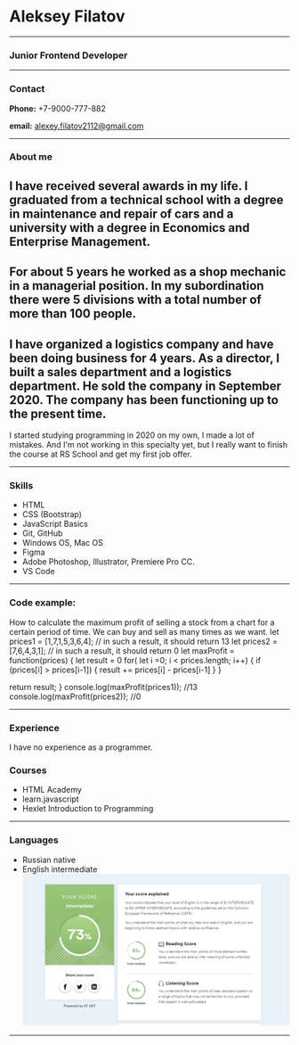 # Aleksey Filatov 
********* 
### Junior Frontend Developer
********* 
### Contact

**Phone:** +7-9000-777-882

**email:** alexey.filatov2112@gmail.com
*********

### About me
 
I have received several awards in my life. I graduated from a technical school with a degree in maintenance and repair of cars and a university with a degree in Economics and Enterprise Management.
----
For about 5 years he worked as a shop mechanic in a managerial position. In my subordination there were 5 divisions with a total number of more than 100 people.
-----
I have organized a logistics company and have been doing business for 4 years. As a director, I built a sales department and a logistics department. He sold the company in September 2020.
The company has been functioning up to the present time.
----
I started studying programming in 2020 on my own, I made a lot of mistakes. And I'm not working in this specialty yet, but I really want to finish the course at RS School and get my first job offer.
**********

### Skills
* HTML
* CSS (Bootstrap)
* JavaScript Basics
* Git, GitHub
* Windows OS, Mac OS
* Figma
* Adobe Photoshop, Illustrator, Premiere Pro CC.
* VS Code
********

### Code example:
How to calculate the maximum profit of selling a stock from a chart for a certain period of time.
We can buy and sell as many times as we want.
let prices1 = [1,7,1,5,3,6,4]; // in such a result, it should return 13
let prices2 = [7,6,4,3,1]; // in such a result, it should return 0
let maxProfit = function(prices) {
let result = 0
for( let i =0; i < prices.length; i++) {
  if (prices[i] > prices[i-1]) {
    result += prices[i] - prices[i-1]
  }
 }

return result;
}
console.log(maxProfit(prices1)); //13
console.log(maxProfit(prices2)); //0
*******

### Experience

I have no experience as a programmer.
### Courses

* HTML Academy
* learn.javascript
* Hexlet Introduction to Programming
*******

### Languages
* Russian native
* English intermediate
![language](./img/language.png "Результат тестирования")
**********